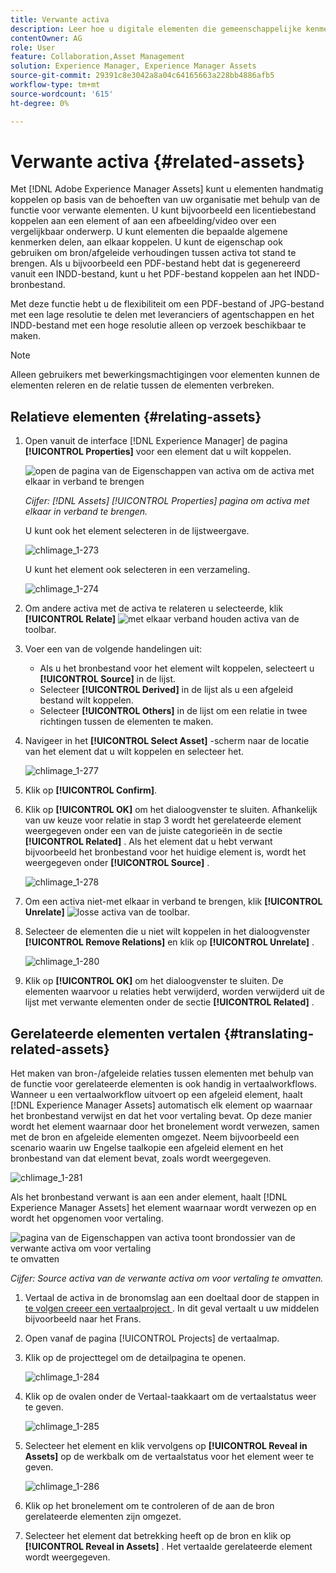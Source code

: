 ```yaml
---
title: Verwante activa
description: Leer hoe u digitale elementen die gemeenschappelijke kenmerken delen, koppelt. Maak ook bronafhankelijke relaties tussen digitale elementen.
contentOwner: AG
role: User
feature: Collaboration,Asset Management
solution: Experience Manager, Experience Manager Assets
source-git-commit: 29391c8e3042a8a04c64165663a228bb4886afb5
workflow-type: tm+mt
source-wordcount: '615'
ht-degree: 0%

---
```


# Verwante activa {#related-assets}

Met [!DNL Adobe Experience Manager Assets] kunt u elementen handmatig koppelen op basis van de behoeften van uw organisatie met behulp van de functie voor verwante elementen. U kunt bijvoorbeeld een licentiebestand koppelen aan een element of aan een afbeelding/video over een vergelijkbaar onderwerp. U kunt elementen die bepaalde algemene kenmerken delen, aan elkaar koppelen. U kunt de eigenschap ook gebruiken om bron/afgeleide verhoudingen tussen activa tot stand te brengen. Als u bijvoorbeeld een PDF-bestand hebt dat is gegenereerd vanuit een INDD-bestand, kunt u het PDF-bestand koppelen aan het INDD-bronbestand.

Met deze functie hebt u de flexibiliteit om een PDF-bestand of JPG-bestand met een lage resolutie te delen met leveranciers of agentschappen en het INDD-bestand met een hoge resolutie alleen op verzoek beschikbaar te maken.

>[!NOTE]
>
>Alleen gebruikers met bewerkingsmachtigingen voor elementen kunnen de elementen releren en de relatie tussen de elementen verbreken.

## Relatieve elementen {#relating-assets}

1. Open vanuit de interface [!DNL Experience Manager] de pagina **[!UICONTROL Properties]** voor een element dat u wilt koppelen.

   ![ open de pagina van de Eigenschappen van activa om de activa ](assets/asset-properties-relate-assets.png) met elkaar in verband te brengen

   *Cijfer: [!DNL Assets] [!UICONTROL Properties] pagina om activa met elkaar in verband te brengen.*

   U kunt ook het element selecteren in de lijstweergave.

   ![ chlimage_1-273 ](assets/chlimage_1-273.png)

   U kunt het element ook selecteren in een verzameling.

   ![ chlimage_1-274 ](assets/chlimage_1-274.png)

1. Om andere activa met de activa te relateren u selecteerde, klik **[!UICONTROL Relate]** ![ met elkaar verband houden activa ](assets/do-not-localize/link-relate.png) van de toolbar.
1. Voer een van de volgende handelingen uit:

   * Als u het bronbestand voor het element wilt koppelen, selecteert u **[!UICONTROL Source]** in de lijst.
   * Selecteer **[!UICONTROL Derived]** in de lijst als u een afgeleid bestand wilt koppelen.
   * Selecteer **[!UICONTROL Others]** in de lijst om een relatie in twee richtingen tussen de elementen te maken.

1. Navigeer in het **[!UICONTROL Select Asset]** -scherm naar de locatie van het element dat u wilt koppelen en selecteer het.

   ![ chlimage_1-277 ](assets/chlimage_1-277.png)

1. Klik op **[!UICONTROL Confirm]**.
1. Klik op **[!UICONTROL OK]** om het dialoogvenster te sluiten. Afhankelijk van uw keuze voor relatie in stap 3 wordt het gerelateerde element weergegeven onder een van de juiste categorieën in de sectie **[!UICONTROL Related]** . Als het element dat u hebt verwant bijvoorbeeld het bronbestand voor het huidige element is, wordt het weergegeven onder **[!UICONTROL Source]** .

   ![ chlimage_1-278 ](assets/chlimage_1-278.png)

1. Om een activa niet-met elkaar in verband te brengen, klik **[!UICONTROL Unrelate]** ![ losse activa ](assets/do-not-localize/link-unrelate-icon.png) van de toolbar.

1. Selecteer de elementen die u niet wilt koppelen in het dialoogvenster **[!UICONTROL Remove Relations]** en klik op **[!UICONTROL Unrelate]** .

   ![ chlimage_1-280 ](assets/chlimage_1-280.png)

1. Klik op **[!UICONTROL OK]** om het dialoogvenster te sluiten. De elementen waarvoor u relaties hebt verwijderd, worden verwijderd uit de lijst met verwante elementen onder de sectie **[!UICONTROL Related]** .

## Gerelateerde elementen vertalen {#translating-related-assets}

Het maken van bron-/afgeleide relaties tussen elementen met behulp van de functie voor gerelateerde elementen is ook handig in vertaalworkflows. Wanneer u een vertaalworkflow uitvoert op een afgeleid element, haalt [!DNL Experience Manager Assets] automatisch elk element op waarnaar het bronbestand verwijst en dat het voor vertaling bevat. Op deze manier wordt het element waarnaar door het bronelement wordt verwezen, samen met de bron en afgeleide elementen omgezet. Neem bijvoorbeeld een scenario waarin uw Engelse taalkopie een afgeleid element en het bronbestand van dat element bevat, zoals wordt weergegeven.

![ chlimage_1-281 ](assets/chlimage_1-281.png)

Als het bronbestand verwant is aan een ander element, haalt [!DNL Experience Manager Assets] het element waarnaar wordt verwezen op en wordt het opgenomen voor vertaling.

![ pagina van de Eigenschappen van activa toont brondossier van de verwante activa om voor vertaling ](assets/asset-properties-source-asset.png) te omvatten

*Cijfer: Source activa van de verwante activa om voor vertaling te omvatten.*

1. Vertaal de activa in de bronomslag aan een doeltaal door de stappen in [ te volgen creeer een vertaalproject ](translation-projects.md#create-a-new-translation-project). In dit geval vertaalt u uw middelen bijvoorbeeld naar het Frans.

1. Open vanaf de pagina [!UICONTROL Projects] de vertaalmap.

1. Klik op de projecttegel om de detailpagina te openen.

   ![ chlimage_1-284 ](assets/chlimage_1-284.png)

1. Klik op de ovalen onder de Vertaal-taakkaart om de vertaalstatus weer te geven.

   ![ chlimage_1-285 ](assets/chlimage_1-285.png)

1. Selecteer het element en klik vervolgens op **[!UICONTROL Reveal in Assets]** op de werkbalk om de vertaalstatus voor het element weer te geven.

   ![ chlimage_1-286 ](assets/chlimage_1-286.png)

1. Klik op het bronelement om te controleren of de aan de bron gerelateerde elementen zijn omgezet.

1. Selecteer het element dat betrekking heeft op de bron en klik op **[!UICONTROL Reveal in Assets]** . Het vertaalde gerelateerde element wordt weergegeven.
